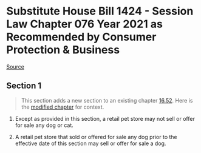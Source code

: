 # Substitute House Bill 1424 - Session Law Chapter 076 Year 2021 as Recommended by Consumer Protection & Business

[Source](http://lawfilesext.leg.wa.gov/biennium/2021-22/Pdf/Bills/Session%20Laws/House/1424-S.SL.pdf)
## Section 1
> This section adds a new section to an existing chapter [16.52](/rcw/16_animals_and_livestock/16.52_prevention_of_cruelty_to_animals.md). Here is the [modified chapter](rcw/16_animals_and_livestock/16.52_prevention_of_cruelty_to_animals.md) for context.

1. Except as provided in this section, a retail pet store may not sell or offer for sale any dog or cat.

2. A retail pet store that sold or offered for sale any dog prior to the effective date of this section may sell or offer for sale a dog.

